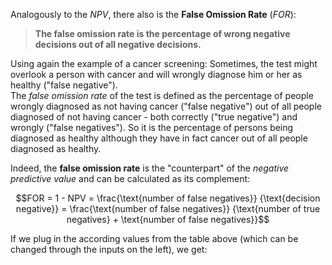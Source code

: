 
Analogously to the *NPV*, there also is the **False Omission Rate** (*FOR*):    


> **The false omission rate is the percentage of wrong negative decisions out of all negative decisions.**


Using again the example of a cancer screening: Sometimes, the test might overlook a person with cancer and will wrongly diagnose him or her as healthy ("false negative").  
The *false omission rate* of the test is defined as the percentage of people wrongly diagnosed as not having cancer ("false negative") out of all people diagnosed of not having cancer - both correctly ("true negative") and wrongly ("false negatives"). So it is the percentage of persons being diagnosed as healthy although they have in fact cancer out of all people diagnosed as healthy.

Indeed, the **false omission rate** is the "counterpart" of the *negative predictive value* and can be calculated as its complement:


$$FOR = 1 - NPV = \frac{\text{number of false negatives}}
{\text{decision negative}} = \frac{\text{number of false negatives}}
{\text{number of true negatives} + \text{number of false negatives}}$$

  
If we plug in the according values from the table above (which can be changed through the inputs on the left), we get:

